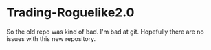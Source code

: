 # Trading-Roguelike2.0
So the old repo was kind of bad. I'm bad at git. Hopefully there are no issues with this new repository.

